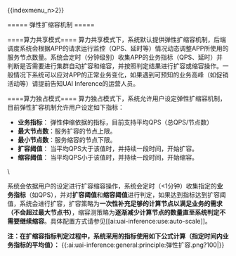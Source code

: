 {{indexmenu_n>2}}

===== 弹性扩缩容机制 =====

====算力共享模式====
算力共享模式下，系统默认提供弹性扩缩容机制，后端调度系统会根据APP的请求运行监控（QPS、延时等）情况动态调整APP所使用的服务节点数量。系统会定时（分钟级别）收集APP的业务指标（QPS、延时）并判断是否需要进行集群自动扩容和缩容，并按照判定结果进行扩容或缩容操作。一般情况下系统可以应对APP的正常业务变化，如果遇到可预知的业务高峰（如促销活动等）请提前告知UAI Inference的运营人员。

====算力独占模式====
算力独占模式下，系统允许用户设定弹性扩缩容机制，目前弹性扩容机制允许用户设定如下指标：

  * **业务指标**： 弹性伸缩依据的指标，目前支持平均QPS（总QPS/节点数）
  * **最大节点数**：服务扩容的节点上限。
  * **最小节点数**：服务缩容的节点下限。
  * **扩容阈值**： 当平均QPS大于该值时，并持续一段时间，开始扩容。
  * **缩容阈值**： 当平均QPS小于该值时，并持续一段时间，开始缩容。

\\

系统会依据用户的设定进行扩容缩容操作，系统会定时（<1分钟）收集指定的**业务指标**（如QPS），并对**扩容阈值**和**缩容阈值**进行判定，如果达到指标达到扩容阈值，系统会进行扩容，扩容策略为**一次性补充足够的计算节点以满足业务的需求（不会超过最大节点书）**，缩容测策略为**逐渐减少计算节点的数量直至系统判定不需要继续缩容**。具体配置方式请参见[[ai:uai-inference:use:auto-scale]]。

**注：在扩缩容指标判定过程中，系统采用的指标使用如下公式计算（指定时间内业务指标的平均值）：**
{{:ai:uai-inference:general:principle:弹性扩容.png?100|}}